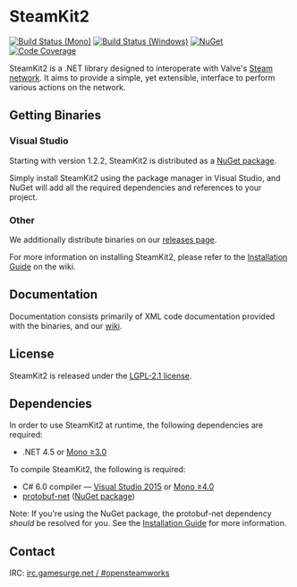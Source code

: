 ﻿# SteamKit2

[![Build Status (Mono)](https://img.shields.io/travis/SteamRE/SteamKit.svg?style=flat-square&label=Mono)](https://travis-ci.org/SteamRE/SteamKit)
[![Build Status (Windows)](https://img.shields.io/appveyor/ci/SteamRE/SteamKit.svg?style=flat-square&label=Windows)](https://ci.appveyor.com/project/SteamRE/SteamKit)
[![NuGet](https://img.shields.io/nuget/v/SteamKit2.svg?style=flat-square)](https://www.nuget.org/packages/SteamKit2/)
[![Code Coverage](https://img.shields.io/badge/Code-Coverage-007ec6.svg?style=flat-square)](https://codecov.io/github/SteamRE/SteamKit)



SteamKit2 is a .NET library designed to interoperate with Valve's [Steam network](http://store.steampowered.com/about). It aims to provide a simple, yet extensible, interface to perform various actions on the network.


## Getting Binaries


### Visual Studio

Starting with version 1.2.2, SteamKit2 is distributed as a [NuGet package](http://nuget.org/packages/steamkit2).

Simply install SteamKit2 using the package manager in Visual Studio, and NuGet will add all the required dependencies and references to your project.  
  
### Other

We additionally distribute binaries on our [releases page](https://github.com/SteamRE/SteamKit/releases).

For more information on installing SteamKit2, please refer to the [Installation Guide](https://github.com/SteamRE/SteamKit/wiki/Installation) on the wiki.


## Documentation

Documentation consists primarily of XML code documentation provided with the binaries, and our [wiki](https://github.com/SteamRE/SteamKit/wiki).


## License

SteamKit2 is released under the [LGPL-2.1 license](http://www.tldrlegal.com/license/gnu-lesser-general-public-license-v2.1-%28lgpl-2.1%29).


## Dependencies

In order to use SteamKit2 at runtime, the following dependencies are required:

  - .NET 4.5 or [Mono ≥3.0](http://mono-project.com)

To compile SteamKit2, the following is required:

  - C# 6.0 compiler &mdash; [Visual Studio 2015](https://www.visualstudio.com/en-us/products/vs-2015-product-editions.aspx) or [Mono ≥4.0](http://www.mono-project.com/docs/about-mono/releases/4.0.0/)
  - [protobuf-net](http://code.google.com/p/protobuf-net/) ([NuGet package](http://nuget.org/packages/protobuf-net))

Note: If you're using the NuGet package, the protobuf-net dependency _should_ be resolved for you. See the [Installation Guide](https://github.com/SteamRE/SteamKit/wiki/Installation) for more information.


## Contact

IRC: [irc.gamesurge.net / #opensteamworks](irc://irc.gamesurge.net/opensteamworks)


